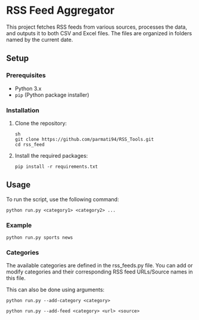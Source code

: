# RSS Feed Aggregator

This project fetches RSS feeds from various sources, processes the data, and outputs it to both CSV and Excel files. The files are organized in folders named by the current date.

## Setup

### Prerequisites

- Python 3.x
- `pip` (Python package installer)

### Installation

1. Clone the repository:

   ```
   sh
   git clone https://github.com/parmati94/RSS_Tools.git
   cd rss_feed
   ```

2. Install the required packages:

    ```
    pip install -r requirements.txt
    ```

## Usage

To run the script, use the following command:

```
python run.py <category1> <category2> ...
```

### Example

```
python run.py sports news
```

### Categories

The available categories are defined in the rss_feeds.py file. You can add or modify categories and their corresponding RSS feed URLs/Source names in this file.

This can also be done using arguments:

```
python run.py --add-category <category>
```

```
python run.py --add-feed <category> <url> <source>
```

